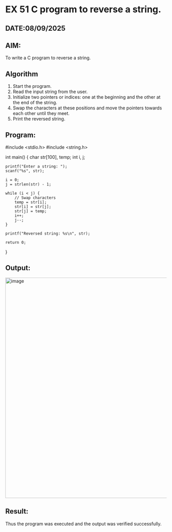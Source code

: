 # EX 51 C program to reverse a string.
## DATE:08/09/2025
## AIM:
To write a C program to reverse a string.

## Algorithm
1. Start the program.
2. Read the input string from the user.
3. Initialize two pointers or indices: one at the beginning and the other at the end of the string.
4. Swap the characters at these positions and move the pointers towards each other until they meet. 
5. Print the reversed string.  

## Program:


#include <stdio.h>
#include <string.h>

int main() {
    char str[100], temp;
    int i, j;

    printf("Enter a string: ");
    scanf("%s", str);

    i = 0;
    j = strlen(str) - 1;

    while (i < j) {
        // Swap characters
        temp = str[i];
        str[i] = str[j];
        str[j] = temp;
        i++;
        j--;
    }

    printf("Reversed string: %s\n", str);

    return 0;
}


## Output:

<img width="1833" height="690" alt="image" src="https://github.com/user-attachments/assets/2f4f6550-85a6-41cf-961b-34e3fab651a9" />


## Result:
Thus the program was executed and the output was verified successfully.
